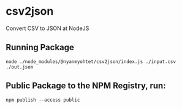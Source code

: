 # csv2json
Convert CSV to JSON at NodeJS

## Running Package
`node ./node_modules/@nyanmyohtet/csv2json/index.js ./input.csv ./out.json`

## Public Package to the NPM Registry, run:
`npm publish --access public`
